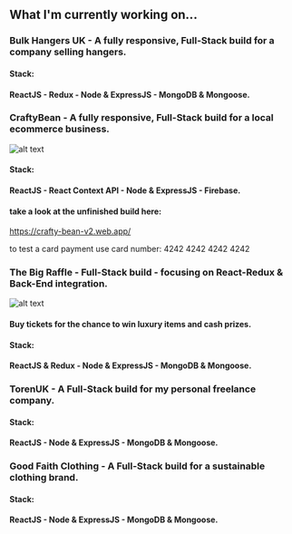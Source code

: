 ## What I'm currently working on... 

### Bulk Hangers UK - A fully responsive, Full-Stack build for a company selling hangers.

#### Stack:
#### ReactJS - Redux - Node & ExpressJS - MongoDB & Mongoose.



### CraftyBean - A fully responsive, Full-Stack build for a local ecommerce business.
![alt text](https://toren.uk/craftybean-ss.png)


#### Stack:
#### ReactJS - React Context API - Node & ExpressJS - Firebase.

#### take a look at the unfinished build here:
https://crafty-bean-v2.web.app/

to test a card payment use card number: 4242 4242 4242 4242

### The Big Raffle - Full-Stack build - focusing on React-Redux & Back-End integration.
![alt text](https://toren.uk/tbg-ss.png)
#### Buy tickets for the chance to win luxury items and cash prizes.

#### Stack:
#### ReactJS & Redux - Node & ExpressJS - MongoDB & Mongoose.


### TorenUK - A Full-Stack build for my personal freelance company.

#### Stack:
#### ReactJS - Node & ExpressJS - MongoDB & Mongoose. 

### Good Faith Clothing - A Full-Stack build for a sustainable clothing brand.

#### Stack:
#### ReactJS - Node & ExpressJS - MongoDB & Mongoose.
